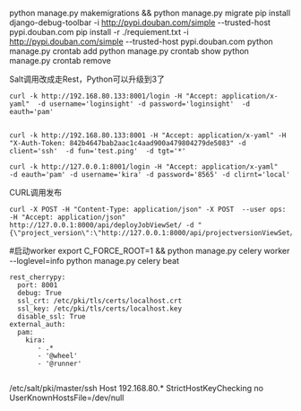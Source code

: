 python manage.py makemigrations && python manage.py migrate
pip install django-debug-toolbar    -i http://pypi.douban.com/simple --trusted-host pypi.douban.com
pip install -r ./requiement.txt -i http://pypi.douban.com/simple --trusted-host pypi.douban.com
python manage.py crontab add
python manage.py crontab show
python manage.py crontab remove


Salt调用改成走Rest，Python可以升级到3了


```
curl -k http://192.168.80.133:8001/login -H "Accept: application/x-yaml"  -d username='loginsight' -d password='loginsight'  -d eauth='pam'


curl -k http://192.168.80.133:8001 -H "Accept: application/x-yaml" -H "X-Auth-Token: 842b4647bab2aac1c4aad900a479804279de5083" -d client='ssh'  -d fun='test.ping'  -d tgt='*'
  
curl -k http://127.0.0.1:8001/login -H "Accept: application/x-yaml"   -d eauth='pam' -d username='kira' -d password='8565' -d clirnt='local'

```

CURL调用发布
```
curl -X POST -H "Content-Type: application/json" -X POST  --user ops:   -H "Accept: application/json"  http://127.0.0.1:8000/api/deployJobViewSet/ -d "{\"project_version\":\"http://127.0.0.1:8000/api/projectversionViewSet/6/\",\"job_name\":\"curl\"}" 
```

#启动worker
export C_FORCE_ROOT=1 && python manage.py celery worker --loglevel=info
python manage.py celery beat


```angular2html
rest_cherrypy:
  port: 8001
  debug: True
  ssl_crt: /etc/pki/tls/certs/localhost.crt
  ssl_key: /etc/pki/tls/certs/localhost.key
  disable_ssl: True
external_auth:
  pam:
    kira:
       - .*
       - '@wheel'
       - '@runner'


```



/etc/salt/pki/master/ssh
Host 192.168.80.*
   StrictHostKeyChecking no
   UserKnownHostsFile=/dev/null
   
   
